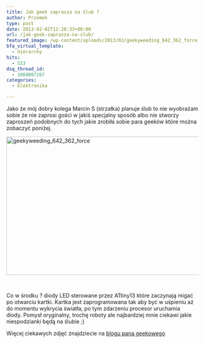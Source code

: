 ```yaml
---
title: Jak geek zaprasza na ślub ?
author: Przemek
type: post
date: 2013-02-02T12:28:33+00:00
url: /jak-geek-zaprasza-na-slub/
featured_image: /wp-content/uploads/2013/02/geekyweeding_642_362_force.jpg
bfa_virtual_template:
  - hierarchy
hits:
  - 523
dsq_thread_id:
  - 1060807267
categories:
  - Elektronika

---
```

Jako że mój dobry kolega Marcin S (strzałka) planuje ślub to nie wyobrażam sobie że nie zaprosi gości w jakiś specjalny sposób albo nie stworzy zaproszeń podobnych do tych jakie zrobiła sobie para geeków które można zobaczyć poniżej.

<!--more-->

[<img class="aligncenter size-full wp-image-1977" alt="geekyweeding_642_362_force" src="http://techfreak.pl/wp-content/uploads/2013/02/geekyweeding_642_362_force.jpg" width="642" height="362" />][1]

&nbsp;

Co w środku ? diody LED sterowane przez ATtiny13 które zaczynają migać po otwarciu kartki. Kartka jest zaprogramowana tak aby być w uśpieniu aż do momentu wykrycia światła, po tym zdarzeniu procesor uruchamia diody. Pomysł oryginalny, trochę roboty ale najbardziej mnie ciekawi jakie niespodzianki będą na ślubie ;)



Więcej ciekawych zdjęć znajdziecie na <a href="http://www.billporter.info/2013/01/29/our-geeky-wedding-diy-electronic-wedding-invitations/" target="_blank">blogu pana geekowego</a>

&nbsp;

 [1]: http://techfreak.pl/wp-content/uploads/2013/02/geekyweeding_642_362_force.jpg